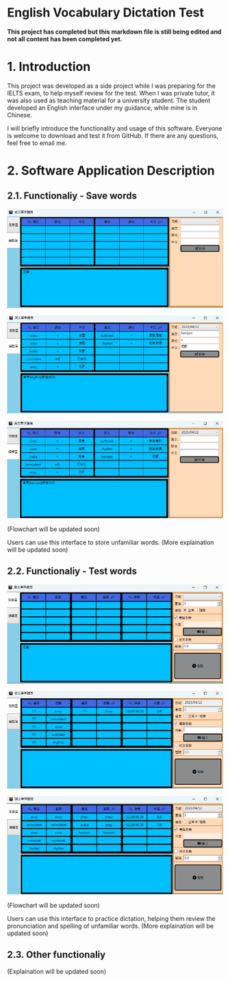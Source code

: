 # English Vocabulary Dictation Test

**This project has completed but this markdown file is still being edited and not all content has been completed yet.**

# 1. Introduction

This project was developed as a side project while I was preparing for the IELTS exam, to help myself review for the test. When I was private tutor, it was also used as teaching material for a university student. The student developed an English interface under my guidance, while mine is in Chinese.

I will briefly introduce the functionality and usage of this software. Everyone is welcome to download and test it from GitHub. If there are any questions, feel free to email me.

# 2. Software Application Description

## 2.1. Functionaliy - Save words

![Image Error](./Other/Image/image_01.png)

![Image Error](./Other/Image/image_02.png)

![Image Error](./Other/Image/image_03.png)

(Flowchart will be updated soon)

Users can use this interface to store unfamiliar words. (More explaination will be updated soon)

## 2.2. Functionaliy - Test words

![Image Error](./Other/Image/image_04.png)

![Image Error](./Other/Image/image_05.png)

![Image Error](./Other/Image/image_06.png)

(Flowchart will be updated soon)

Users can use this interface to practice dictation, helping them review the pronunciation and spelling of unfamiliar words. (More explaination will be updated soon)

## 2.3. Other functionaliy

(Explaination will be updated soon)
